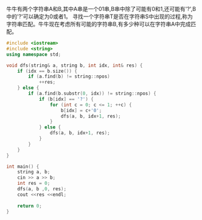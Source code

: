 牛牛有两个字符串A和B,其中A串是一个01串,B串中除了可能有0和1,还可能有'?',B中的'?'可以确定为0或者1。 寻找一个字符串T是否在字符串S中出现的过程,称为字符串匹配。牛牛现在考虑所有可能的字符串B,有多少种可以在字符串A中完成匹配。

```cpp
#include <iostream>
#include <string>
using namespace std;

void dfs(string& a, string b, int idx, int& res) {
    if (idx == b.size()) {
        if (a.find(b) != string::npos)
            ++res;
    } else {
        if (a.find(b.substr(0, idx)) != string::npos) {
            if (b[idx] == '?') {
                for (int c = 0; c <= 1; ++c) {
                    b[idx] = c+'0';
                    dfs(a, b, idx+1, res);
                }
            } else {
                dfs(a, b, idx+1, res);
            }
        }
    }
}

int main() {
    string a, b;
    cin >> a >> b;
    int res = 0;
    dfs(a, b ,0, res);
    cout <<res <<endl;
    
    return 0;
}
```